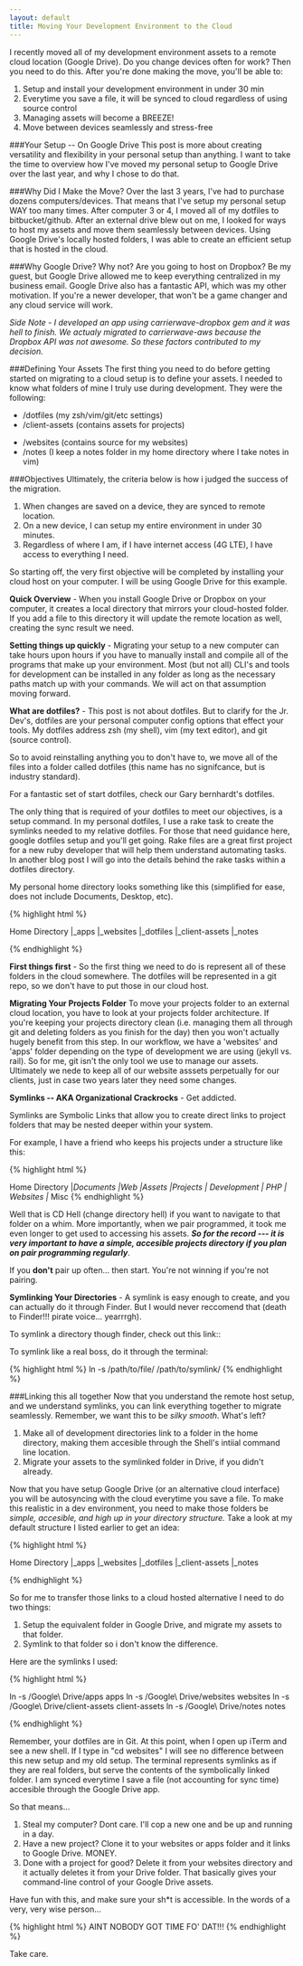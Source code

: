 ```yaml
---
layout: default
title: Moving Your Development Environment to the Cloud 
---
```


I recently moved all of my development environment assets to a remote cloud location (Google Drive). Do you change devices often for work? Then you need to do this. After you're done making the move, you'll be able to:

1. Setup  and install your development environment in under 30 min
2. Everytime you save a file, it will be synced to cloud regardless of using source control
3. Managing assets will become a BREEZE!
4. Move between devices seamlessly and stress-free 

###Your Setup -- On Google Drive
This post is more about creating versatility and flexibility in your personal setup than anything. I want to take the time to overview how I've moved my personal setup to Google Drive over the last year, and why I chose to do that.

###Why Did I Make the Move?
Over the last 3 years, I've had to purchase dozens computers/devices. That means that I've setup my personal setup WAY too many times. After computer 3 or 4, I moved all of my dotfiles to bitbucket/github. After an external drive blew out on me, I looked for ways to host my assets and move them seamlessly between devices. Using Google Drive's locally hosted folders, I was able to create an efficient setup that is hosted in the cloud.

###Why Google Drive?
Why not? Are you going to host on Dropbox? Be my guest, but Google Drive allowed me to keep everything centralized in my business email. Google Drive also has a fantastic API, which was my other motivation. If you're a newer developer, that won't be a game changer and any cloud service will work. 

*Side Note - I developed an app using carrierwave-dropbox gem and it was hell to finish. We actualy migrated to carrierwave-aws because the Dropbox API was not awesome. So these factors contributed to my decision.*

###Defining Your Assets
The first thing you need to do before getting started on migrating to a cloud setup is to define your assets. I needed to know what folders of mine I truly use during development. They were the following:

+ /dotfiles (my zsh/vim/git/etc settings) 
+ /client-assets (contains assets for projects)
* /websites (contains source for my websites)
* /notes (I keep a notes folder in my home directory where I take notes in vim)

###Objectives
Ultimately, the criteria below is how i judged the success of the migration.

1. When changes are saved on a device, they are synced to remote location.
2. On a new device, I can setup my entire environment in under 30 minutes.
3. Regardless of where I am, if I have internet access (4G LTE), I have access to everything I need.

So starting off, the very first objective will be completed by installing your cloud host on your computer. I will be using Google Drive for this example. 

**Quick Overview** - When you install Google Drive or Dropbox on your computer, it creates a local directory that mirrors your cloud-hosted folder. If you add a file to this directory it will update the remote location as well, creating the sync result we need.


**Setting things up quickly** - Migrating your setup to a new computer can take hours upon hours if you have to manually install and compile all of the programs that make up your environment. Most (but not all) CLI's and tools for development can be installed in any folder as long as the necessary paths match up with your commands. We will act on that assumption moving forward.

**What are dotfiles?** - This post is not about dotfiles. But to clarify for the Jr. Dev's, dotfiles are your personal computer config options that effect your tools. My dotfiles address zsh (my shell), vim (my text editor), and git (source control).

So to avoid reinstalling anything you to don't have to, we move all of the files into a folder called dotfiles (this name has no signifcance, but is industry standard). 

For a fantastic set of start dotfiles, check our Gary bernhardt's dotfiles.

The only thing that is required of your dotfiles to meet our objectives, is a setup command. In my personal dotfiles, I use a rake task to create the symlinks needed to my relative dotfiles. For those that need guidance here, google dotfiles setup and you'll get going. Rake files are a great first project for a new ruby developer that will help them understand automating tasks. In another blog post I will go into the details behind the rake tasks within a dotfiles directory. 

My personal home directory looks something like this (simplified for ease, does not include Documents, Desktop, etc).

{% highlight html %}

Home Directory
|_apps
|_websites
|_dotfiles
|_client-assets
|_notes

{% endhighlight %}


**First things first** - So the first thing we need to do is represent all of these folders in the cloud somewhere. The dotfiles will be represented in a git repo, so we don't have to put those in our cloud host. 




**Migrating Your Projects Folder**
To move your projects folder to an external cloud location, you have to look at your projects folder architecture. If you're keeping your projects directory clean (i.e. managing them all through git and deleting folders as you finish for the day) then you won't actually hugely benefit from this step. In our workflow, we have a 'websites' and 'apps' folder depending on the type of development we are using (jekyll vs. rail). So for me, git isn't the only tool we use to manage our assets. Ultimately we nede to keep all of our website asssets perpetually for our clients, just in case two years later they need some changes.

**Symlinks -- AKA Organizational Crackrocks** - Get addicted.

Symlinks are Symbolic Links that allow you to create direct links to project folders that may be nested deeper within your system. 

For example, I have a friend who keeps his projects under a structure like this:

{% highlight html %}

Home Directory
|_Documents
  |_Web
    |_Assets
      |_Projects
        |_ Development
        |_ PHP
        |_ Websites
        |_ Misc
{% endhighlight %}

Well that is CD Hell (change directory hell) if you want to navigate to that folder on a whim. More importantly, when we pair programmed, it took me even longer to get used to accessing his assets. ***So for the record --- it is very important to have a simple, accesible projects directory if you plan on pair programming regularly***. 

If you **don't** pair up often... then start. You're not winning if you're not pairing.

**Symlinking Your Directories** - A symlink is easy enough to create, and you can actually do it through Finder. But I would never reccomend that (death to Finder!!! pirate voice... yearrrgh). 

To symlink a directory though finder, check out this link:: <link here>

To symlink like a real boss, do it through the terminal: 

{% highlight html %}
ln -s /path/to/file/ /path/to/symlink/
{% endhighlight %}


###Linking this all together
Now that you understand the remote host setup, and we understand symlinks, you can link everything together to migrate seamlessly. Remember, we want this to be *silky smooth*. What's left?

1. Make all of development directories link to a folder in the home directory, making them accesible through the Shell's intiial command line location.
2. Migrate your assets to the symlinked folder in Drive, if you didn't already.

Now that you have setup Google Drive (or an alternative cloud interface) you will be autosyncing with the cloud everytime you save a file. To make this realistic in a dev environment, you need to make those folders be *simple, accesible, and high up in your directory structure.* Take a look at my default structure I listed earlier to get an idea:

{% highlight html %}

Home Directory
|_apps
|_websites
|_dotfiles
|_client-assets
|_notes

{% endhighlight %}

So for me to transfer those links to a cloud hosted alternative I need to do two things:

1. Setup the equivalent folder in Google Drive, and migrate my assets to that folder. 
2. Symlink to that folder so i don't know the difference.

Here are the symlinks I used:


{% highlight html %}

ln -s /Google\ Drive/apps apps
ln -s /Google\ Drive/websites websites
ln -s /Google\ Drive/client-assets client-assets
ln -s /Google\ Drive/notes notes

{% endhighlight %}

Remember, your dotfiles are in Git. At this point, when I open up iTerm and see a new shell. If I type in "cd websites" I will see no difference between this new setup and my old setup. The terminal represents symlinks as if they are real folders, but serve the contents of the symbolically linked folder. I am synced everytime I save a file (not accounting for sync time) accesible through the Google Drive app.

So that means... 

1. Steal my computer? Dont care. I'll cop a new one and be up and running in a day.
2. Have a new project? Clone it to your websites or apps folder and it links to Google Drive. MONEY.
3. Done with a project for good? Delete it from your websites directory and it actually deletes it from your Drive folder. That basically gives your command-line control of your Google Drive assets.

Have fun with this, and make sure your sh*t is accessible. In the words of a very, very wise person...


{% highlight html %}
AINT NOBODY GOT TIME FO' DAT!!!
{% endhighlight %}

Take care.
